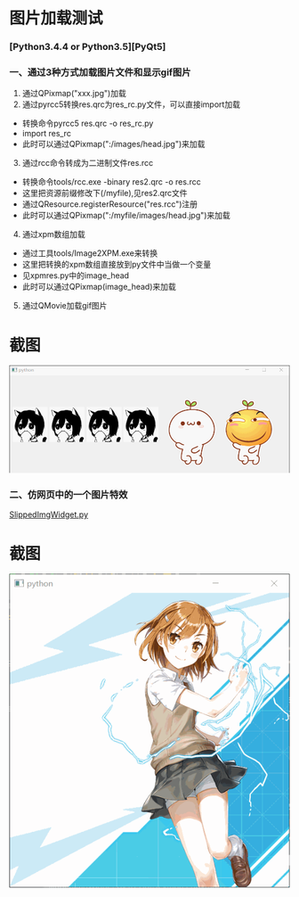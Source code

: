 # 图片加载测试

### [Python3.4.4 or Python3.5][PyQt5]

### 一、通过3种方式加载图片文件和显示gif图片

1. 通过QPixmap("xxx.jpg")加载
2. 通过pyrcc5转换res.qrc为res_rc.py文件，可以直接import加载
 - 转换命令pyrcc5 res.qrc -o res_rc.py
 - import res_rc
 - 此时可以通过QPixmap(":/images/head.jpg")来加载
3. 通过rcc命令转成为二进制文件res.rcc
 - 转换命令tools/rcc.exe -binary res2.qrc -o res.rcc
 - 这里把资源前缀修改下(/myfile),见res2.qrc文件
 - 通过QResource.registerResource("res.rcc")注册
 - 此时可以通过QPixmap(":/myfile/images/head.jpg")来加载
4. 通过xpm数组加载
 - 通过工具tools/Image2XPM.exe来转换
 - 这里把转换的xpm数组直接放到py文件中当做一个变量
 - 见xpmres.py中的image_head
 - 此时可以通过QPixmap(image_head)来加载
5. 通过QMovie加载gif图片

# 截图
![截图](ScreenShot/1.gif)


### 二、仿网页中的一个图片特效
[SlippedImgWidget.py](SlippedImgWidget.py)

# 截图
![SlippedImgWidget](ScreenShot/2.gif)